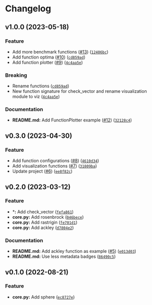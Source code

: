# Changelog

<!--next-version-placeholder-->

## v1.0.0 (2023-05-18)
### Feature
* Add more benchmark functions ([#13](https://github.com/estripling/fbench/issues/13)) ([`12406bc`](https://github.com/estripling/fbench/commit/12406bc5c57681e1418ad2a9edf27fc8877ae530))
* Add function optima ([#10](https://github.com/estripling/fbench/issues/10)) ([`cd859ad`](https://github.com/estripling/fbench/commit/cd859ad6e58f7997022de7c928346520556d12ef))
* Add function plotter ([#9](https://github.com/estripling/fbench/issues/9)) ([`4c4aa5e`](https://github.com/estripling/fbench/commit/4c4aa5ee6267c4d2cc4945aa583e0b08140a4aa0))

### Breaking
* Rename functions ([`cd859ad`](https://github.com/estripling/fbench/commit/cd859ad6e58f7997022de7c928346520556d12ef))
* New function signature for check_vector and rename visualization module to viz ([`4c4aa5e`](https://github.com/estripling/fbench/commit/4c4aa5ee6267c4d2cc4945aa583e0b08140a4aa0))

### Documentation
* **README.md:** Add FunctionPlotter example ([#12](https://github.com/estripling/fbench/issues/12)) ([`32128c4`](https://github.com/estripling/fbench/commit/32128c4f29b392ab79825664365cfb63c8d26abf))

## v0.3.0 (2023-04-30)
### Feature
* Add function configurations ([#8](https://github.com/estripling/fbench/issues/8)) ([`4610d34`](https://github.com/estripling/fbench/commit/4610d346573270fed232c801a276ce0a3d0cb201))
* Add visualization functions ([#7](https://github.com/estripling/fbench/issues/7)) ([`31809ba`](https://github.com/estripling/fbench/commit/31809bafdcef0b1f00d14ccdef64c278e76acf5f))
* Update project ([#6](https://github.com/estripling/fbench/issues/6)) ([`ee8f82c`](https://github.com/estripling/fbench/commit/ee8f82cbcc0bbbaea7a09a89c1e5f02170ca5694))

## v0.2.0 (2023-03-12)
### Feature
* ***:** Add check_vector ([`fefa861`](https://github.com/estripling/fbench/commit/fefa8614f27082065ec61a8d2877ef44de195bf0))
* **core.py:** Add rosenbrock ([`046bece`](https://github.com/estripling/fbench/commit/046bece0835cfc19b918453339ca73c88640554c))
* **core.py:** Add rastrigin ([`fe701d1`](https://github.com/estripling/fbench/commit/fe701d13d61703b79e696e0fb619295aafd3b0b0))
* **core.py:** Add ackley ([`d7804e2`](https://github.com/estripling/fbench/commit/d7804e27b288e8ce53180e3a024e9045b2a48bb3))

### Documentation
* **README.md:** Add ackley function as example ([#5](https://github.com/estripling/fbench/issues/5)) ([`e013d03`](https://github.com/estripling/fbench/commit/e013d039b5895aabc8cf1caa937cf79e1cb97ef3))
* **README.md:** Use less metadata badges ([`86490c5`](https://github.com/estripling/fbench/commit/86490c553d08311fc6adf1657d8e6a46946ccdae))

## v0.1.0 (2022-08-21)
### Feature
* **core.py:** Add sphere ([`ec8727e`](https://github.com/estripling/fbench/commit/ec8727e19414233c749539fa9aa423ce119fbb89))
